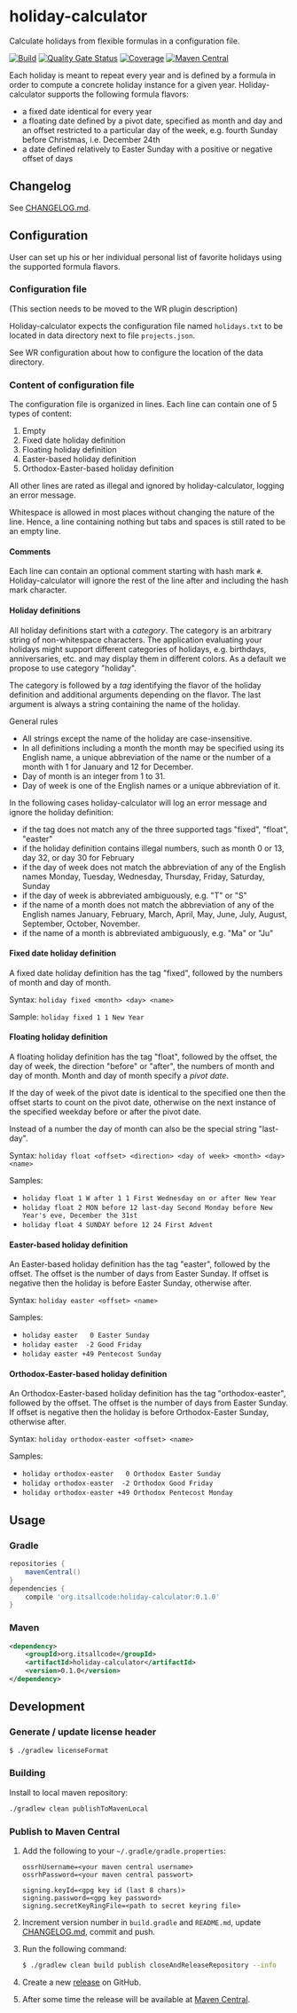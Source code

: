 # holiday-calculator
Calculate holidays from flexible formulas in a configuration file.

[![Build](https://github.com/itsallcode/holiday-calculator/workflows/Build/badge.svg)](https://github.com/itsallcode/holiday-calculator/actions?query=workflow%3ABuild)
[![Quality Gate Status](https://sonarcloud.io/api/project_badges/measure?project=org.itsallcode%3Aholiday-calculator&metric=alert_status)](https://sonarcloud.io/dashboard?id=org.itsallcode%3Aholiday-calculator)
[![Coverage](https://sonarcloud.io/api/project_badges/measure?project=org.itsallcode%3Aholiday-calculator&metric=coverage)](https://sonarcloud.io/dashboard?id=org.itsallcode%3Aholiday-calculator)
[![Maven Central](https://img.shields.io/maven-central/v/org.itsallcode/holiday-calculator?label=Maven%20Central)](http://search.maven.org/#search%7Cga%7C1%7Cg%3A%22org.itsallcode%22%20a%3A%22holiday-calculator%22)

Each holiday is meant to repeat every year and is defined by a formula in
order to compute a concrete holiday instance for a given year.
Holiday-calculator supports the following formula flavors:

- a fixed date identical for every year
- a floating date defined by a pivot date, specified as month and day and an
  offset restricted to a particular day of the week, e.g. fourth Sunday before
  Christmas, i.e. December 24th
- a date defined relatively to Easter Sunday with a positive or negative
  offset of days

## Changelog

See [CHANGELOG.md](CHANGELOG.md).

## Configuration

User can set up his or her individual personal list of favorite holidays using
the supported formula flavors.

### Configuration file

(This section needs to be moved to the WR plugin description)

Holiday-calculator expects the configuration file named `holidays.txt` to be
located in data directory next to file `projects.json`.

See WR configuration about how to configure the location of the data
directory.

### Content of configuration file

The configuration file is organized in lines. Each line can contain one of 5
types of content:

1. Empty
2. Fixed date holiday definition
3. Floating holiday definition
4. Easter-based holiday definition
5. Orthodox-Easter-based holiday definition

All other lines are rated as illegal and ignored by holiday-calculator,
logging an error message.

Whitespace is allowed in most places without changing the nature of the
line. Hence, a line containing nothing but tabs and spaces is still rated to
be an empty line.

#### Comments

Each line can contain an optional comment starting with hash mark `#`. 
Holiday-calculator will ignore the rest of the line after and including the hash mark character.

#### Holiday definitions

All holiday definitions start with a *category*.  The category is an arbitrary
string of non-whitespace characters. The application evaluating your holidays
might support different categories of holidays, e.g. birthdays, anniversaries,
etc. and may display them in different colors. As a default we propose to use
category "holiday".

The category is followed by a *tag* identifying the flavor of the holiday
definition and additional arguments depending on the flavor. The last argument
is always a string containing the name of the holiday.

General rules
- All strings except the name of the holiday are case-insensitive.
- In all definitions including a month the month may be specified using its
  English name, a unique abbreviation of the name or the number of a month
  with 1 for January and 12 for December.
- Day of month is an integer from 1 to 31.
- Day of week is one of the English names or a unique abbreviation of it.

In the following cases holiday-calculator will log an error message and ignore
the holiday definition:
- if the tag does not match any of the three supported tags
  "fixed", "float", "easter"
- if the holiday definition contains illegal numbers, such as month 0 or 13,
  day 32, or day 30 for February
- if the day of week does not match the abbreviation of any of the English
  names Monday, Tuesday, Wednesday, Thursday, Friday, Saturday, Sunday
- if the day of week is abbreviated ambiguously, e.g. "T" or "S"
- if the name of a month does not match the abbreviation of any of the English
  names January, February, March, April, May, June, July, August, September, 
  October, November. 
- if the name of a month is abbreviated ambiguously, e.g. "Ma" or "Ju"

#### Fixed date holiday definition

A fixed date holiday definition has the tag "fixed", followed by the numbers
of month and day of month.

Syntax: `holiday fixed <month> <day> <name>`

Sample: `holiday fixed 1 1 New Year`

#### Floating holiday definition

A floating holiday definition has the tag "float", followed by the offset, the
day of week, the direction "before" or "after", the numbers of month and day
of month.  Month and day of month specify a *pivot date*.

If the day of week of the pivot date is identical to the specified one then
the offset starts to count on the pivot date, otherwise on the next instance
of the specified weekday before or after the pivot date.

Instead of a number the day of month can also be the special string "last-day".

Syntax: `holiday float <offset> <direction> <day of week> <month> <day> <name>`

Samples:
- `holiday float 1 W after 1 1 First Wednesday on or after New Year`
- `holiday float 2 MON before 12 last-day Second Monday before New Year's eve, December the 31st`
- `holiday float 4 SUNDAY before 12 24 First Advent`

#### Easter-based holiday definition

An Easter-based holiday definition has the tag "easter", followed by the
offset. The offset is the number of days from Easter Sunday. If offset is
negative then the holiday is before Easter Sunday, otherwise after.

Syntax: `holiday easter <offset> <name>`

Samples:
- `holiday easter   0 Easter Sunday`
- `holiday easter  -2 Good Friday`
- `holiday easter +49 Pentecost Sunday`

#### Orthodox-Easter-based holiday definition

An Orthodox-Easter-based holiday definition has the tag "orthodox-easter", followed by the
offset. The offset is the number of days from Easter Sunday. If offset is
negative then the holiday is before Orthodox-Easter Sunday, otherwise after.

Syntax: `holiday orthodox-easter <offset> <name>`

Samples:
- `holiday orthodox-easter   0 Orthodox Easter Sunday`
- `holiday orthodox-easter  -2 Orthodox Good Friday`
- `holiday orthodox-easter +49 Orthodox Pentecost Monday`

## Usage

### Gradle

```groovy
repositories {
    mavenCentral()
}
dependencies {
    compile 'org.itsallcode:holiday-calculator:0.1.0'
}
```

### Maven

```xml
<dependency>
    <groupId>org.itsallcode</groupId>
    <artifactId>holiday-calculator</artifactId>
    <version>0.1.0</version>
</dependency>
```

## Development

### Generate / update license header

```bash
$ ./gradlew licenseFormat
```
### Building

Install to local maven repository:

```bash
./gradlew clean publishToMavenLocal
```

### Publish to Maven Central

1. Add the following to your `~/.gradle/gradle.properties`:

    ```properties
    ossrhUsername=<your maven central username>
    ossrhPassword=<your maven central passwort>

    signing.keyId=<gpg key id (last 8 chars)>
    signing.password=<gpg key password>
    signing.secretKeyRingFile=<path to secret keyring file>
    ```

2. Increment version number in `build.gradle` and `README.md`, update [CHANGELOG.md](CHANGELOG.md), commit and push.
3. Run the following command:

    ```bash
    $ ./gradlew clean build publish closeAndReleaseRepository --info
    ```

4. Create a new [release](https://github.com/itsallcode/holiday-calculator/releases) on GitHub.
5. After some time the release will be available at [Maven Central](https://repo1.maven.org/maven2/org/itsallcode/holiday-calculator/).
